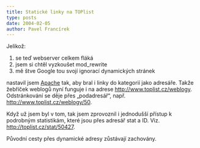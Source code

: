 ```yaml
---
title: Statické linky na TOPlist
type: posts
date: 2004-02-05
author: Pavel Francírek
---
```

Jelikož:

1. se teď webserver celkem fláká
2. jsem si chtěl vyzkoušet mod_rewrite
3. mě štve Google tou svojí ignorací dynamických stránek

nastavil jsem [Apache](http://www.apache.org/) tak, aby bral i linky do kategorií jako adresáře. Takže žebříček weblogů nyní funguje i na adrese http://www.toplist.cz/weblogy. Odstránkování se děje přes „podadresář“, např. http://www.toplist.cz/weblogy/50.

Když už jsem byl v tom, tak jsem zprovoznil i jednodušší přístup k podrobným statistikám, které jsou přes adresář stat a ID. Viz. http://toplist.cz/stat/50427.

Původní cesty přes dynamické adresy zůstávají zachovány.